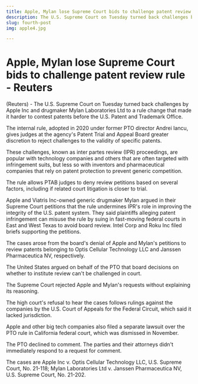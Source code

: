 ```yaml
---
title: Apple, Mylan lose Supreme Court bids to challenge patent review rule - Reuters
description: The U.S. Supreme Court on Tuesday turned back challenges by Apple Inc and drugmaker Mylan Laboratories Ltd to a rule change that made it harder to contest patents before the U.S. Patent and Trademark Office.
slug: fourth-post
img: apple4.jpg

---
```


# Apple, Mylan lose Supreme Court bids to challenge patent review rule - Reuters



(Reuters) - The U.S. Supreme Court on Tuesday turned back challenges by Apple Inc and drugmaker Mylan Laboratories Ltd to a rule change that made it harder to contest patents before the U.S. Patent and Trademark Office.

The internal rule, adopted in 2020 under former PTO director Andrei Iancu, gives judges at the agency's Patent Trial and Appeal Board greater discretion to reject challenges to the validity of specific patents.


These challenges, known as inter partes review (IPR) proceedings, are popular with technology companies and others that are often targeted with infringement suits, but less so with inventors and pharmaceutical companies that rely on patent protection to prevent generic competition.

The rule allows PTAB judges to deny review petitions based on several factors, including if related court litigation is closer to trial.


Apple and Viatris Inc-owned generic drugmaker Mylan argued in their Supreme Court petitions that the rule undermines IPR's role in improving the integrity of the U.S. patent system. They said plaintiffs alleging patent infringement can misuse the rule by suing in fast-moving federal courts in East and West Texas to avoid board review. Intel Corp and Roku Inc filed briefs supporting the petitions.

The cases arose from the board's denial of Apple and Mylan's petitions to review patents belonging to Optis Cellular Technology LLC and Janssen Pharmaceutica NV, respectively.


The United States argued on behalf of the PTO that board decisions on whether to institute review can't be challenged in court.

The Supreme Court rejected Apple and Mylan's requests without explaining its reasoning.

The high court's refusal to hear the cases follows rulings against the companies by the U.S. Court of Appeals for the Federal Circuit, which said it lacked jurisdiction.

Apple and other big tech companies also filed a separate lawsuit over the PTO rule in California federal court, which was dismissed in November.

The PTO declined to comment. The parties and their attorneys didn't immediately respond to a request for comment.

The cases are Apple Inc v. Optis Cellular Technology LLC, U.S. Supreme Court, No. 21-118; Mylan Laboratories Ltd v. Janssen Pharmaceutica NV, U.S. Supreme Court, No. 21-202.


